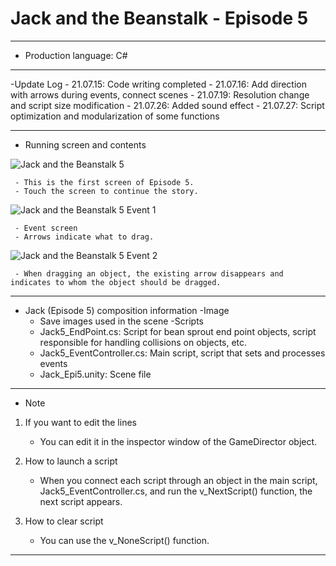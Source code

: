 # Jack and the Beanstalk - Episode 5
***
  - Production language: C#
***
  -Update Log
      - 21.07.15: Code writing completed
      - 21.07.16: Add direction with arrows during events, connect scenes
      - 21.07.19: Resolution change and script size modification
      - 21.07.26: Added sound effect
      - 21.07.27: Script optimization and modularization of some functions

***
  - Running screen and contents

![Jack and the Beanstalk 5](https://user-images.githubusercontent.com/37494407/126125833-38b505f3-daa7-41d5-bbb1-eb477f2d5a7a.png)

     - This is the first screen of Episode 5.
     - Touch the screen to continue the story.
    
![Jack and the Beanstalk 5 Event 1](https://user-images.githubusercontent.com/37494407/126125854-8ed674fc-032c-4081-903a-6a3ac59c72cf.png)

     - Event screen
     - Arrows indicate what to drag.
    
![Jack and the Beanstalk 5 Event 2](https://user-images.githubusercontent.com/37494407/126125872-dd18864b-59c4-4a2d-8d93-9fb6dbcca20a.png)

     - When dragging an object, the existing arrow disappears and indicates to whom the object should be dragged.

***


- Jack (Episode 5) composition information
   -Image
     - Save images used in the scene
   -Scripts
     - Jack5_EndPoint.cs: Script for bean sprout end point objects, script responsible for handling collisions on objects, etc.
     - Jack5_EventController.cs: Main script, script that sets and processes events
   - Jack_Epi5.unity: Scene file

***

  - Note

1. If you want to edit the lines

     - You can edit it in the inspector window of the GameDirector object.

2. How to launch a script

     - When you connect each script through an object in the main script, Jack5_EventController.cs, and run the v_NextScript() function, the next script appears.

3. How to clear script

     - You can use the v_NoneScript() function.

***

